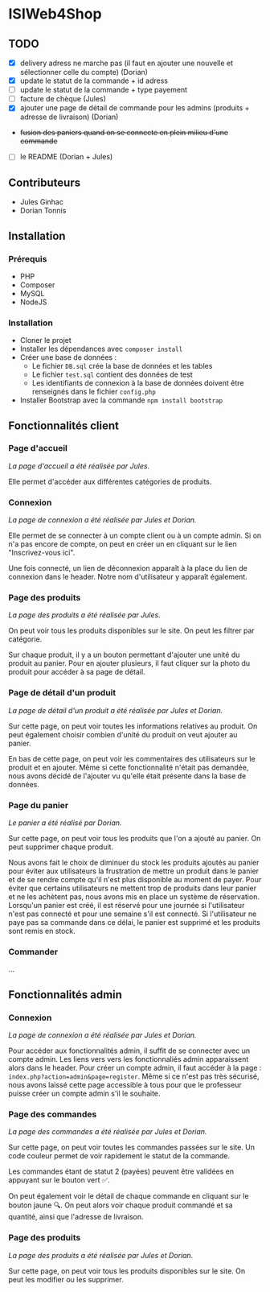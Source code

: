 # ISIWeb4Shop


## TODO

- [x] delivery adress ne marche pas (il faut en ajouter une nouvelle et sélectionner celle du compte) (Dorian)
- [x] update le statut de la commande + id adress
- [ ] update le statut de la commande + type payement
- [ ] facture de chèque (Jules)
- [x] ajouter une page de détail de commande pour les admins (produits + adresse de livraison) (Dorian)
- ~~fusion des paniers quand on se connecte en plein milieu d'une commande~~
- [ ] le README (Dorian + Jules)


## Contributeurs

- Jules Ginhac
- Dorian Tonnis


## Installation

### Prérequis

- PHP
- Composer
- MySQL
- NodeJS

### Installation

- Cloner le projet
- Installer les dépendances avec `composer install`
- Créer une base de données :
    - Le fichier `DB.sql` crée la base de données et les tables
    - Le fichier `test.sql` contient des données de test
    - Les identifiants de connexion à la base de données doivent être renseignés dans le fichier `config.php`
- Installer Bootstrap avec la commande `npm install bootstrap`


## Fonctionnalités client

### Page d'accueil

*La page d'accueil a été réalisée par Jules.*

Elle permet d'accéder aux différentes catégories de produits.

### Connexion

*La page de connexion a été réalisée par Jules et Dorian.*

Elle permet de se connecter à un compte client ou à un compte admin. Si on n'a pas encore de compte, on peut en créer un en cliquant sur le lien "Inscrivez-vous ici".

Une fois connecté, un lien de déconnexion apparaît à la place du lien de connexion dans le header. Notre nom d'utilisateur y apparaît également.

### Page des produits

*La page des produits a été réalisée par Jules.*

On peut voir tous les produits disponibles sur le site. On peut les filtrer par catégorie.

Sur chaque produit, il y a un bouton permettant d'ajouter une unité du produit au panier. Pour en ajouter plusieurs, il faut cliquer sur la photo du produit pour accéder à sa page de détail.

### Page de détail d'un produit

*La page de détail d'un produit a été réalisée par Jules et Dorian.*

Sur cette page, on peut voir toutes les informations relatives au produit. On peut également choisir combien d'unité du produit on veut ajouter au panier.

En bas de cette page, on peut voir les commentaires des utilisateurs sur le produit et en ajouter. Même si cette fonctionnalité n'était pas demandée, nous avons décidé de l'ajouter vu qu'elle était présente dans la base de données.

### Page du panier

*Le panier a été réalisé par Dorian.*

Sur cette page, on peut voir tous les produits que l'on a ajouté au panier. On peut supprimer chaque produit.

Nous avons fait le choix de diminuer du stock les produits ajoutés au panier pour éviter aux utilisateurs la frustration de mettre un produit dans le panier et de se rendre compte qu'il n'est plus disponible au moment de payer. Pour éviter que certains utilisateurs ne mettent trop de produits dans leur panier et ne les achètent pas, nous avons mis en place un système de réservation. Lorsqu'un panier est créé, il est réservé pour une journée si l'utilisateur n'est pas connecté et pour une semaine s'il est connecté. Si l'utilisateur ne paye pas sa commande dans ce délai, le panier est supprimé et les produits sont remis en stock.

### Commander

...


## Fonctionnalités admin

### Connexion

*La page de connexion a été réalisée par Jules et Dorian.*

Pour accéder aux fonctionnalités admin, il suffit de se connecter avec un compte admin. Les liens vers vers les fonctionnaliés admin apparaissent alors dans le header.
Pour créer un compte admin, il faut accéder à la page : `index.php?action=admin&page=register`. Même si ce n'est pas très sécurisé, nous avons laissé cette page accessible à tous pour que le professeur puisse créer un compte admin s'il le souhaite.

### Page des commandes

*La page des commandes a été réalisée par Jules et Dorian.*

Sur cette page, on peut voir toutes les commandes passées sur le site. Un code couleur permet de voir rapidement le statut de la commande.

Les commandes étant de statut 2 (payées) peuvent être validées en appuyant sur le bouton vert ✅.

On peut également voir le détail de chaque commande en cliquant sur le bouton jaune 🔍. On peut alors voir chaque produit commandé et sa quantité, ainsi que l'adresse de livraison.

### Page des produits

*La page des produits a été réalisée par Jules et Dorian.*

Sur cette page, on peut voir tous les produits disponibles sur le site. On peut les modifier ou les supprimer.
